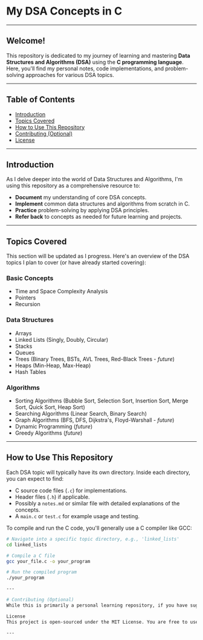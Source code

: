 # My DSA Concepts in C

---

## Welcome!

This repository is dedicated to my journey of learning and mastering **Data Structures and Algorithms (DSA)** using the **C programming language**. Here, you'll find my personal notes, code implementations, and problem-solving approaches for various DSA topics.

---

## Table of Contents

- [Introduction](#introduction)
- [Topics Covered](#topics-covered)
- [How to Use This Repository](#how-to-use-this-repository)
- [Contributing (Optional)](#contributing-optional)
- [License](#license)

---

## Introduction

As I delve deeper into the world of Data Structures and Algorithms, I'm using this repository as a comprehensive resource to:

* **Document** my understanding of core DSA concepts.
* **Implement** common data structures and algorithms from scratch in C.
* **Practice** problem-solving by applying DSA principles.
* **Refer back** to concepts as needed for future learning and projects.

---

## Topics Covered

This section will be updated as I progress. Here's an overview of the DSA topics I plan to cover (or have already started covering):

### **Basic Concepts**
* Time and Space Complexity Analysis
* Pointers
* Recursion

### **Data Structures**
* Arrays
* Linked Lists (Singly, Doubly, Circular)
* Stacks
* Queues
* Trees (Binary Trees, BSTs, AVL Trees, Red-Black Trees - *future*)
* Heaps (Min-Heap, Max-Heap)
* Hash Tables

### **Algorithms**
* Sorting Algorithms (Bubble Sort, Selection Sort, Insertion Sort, Merge Sort, Quick Sort, Heap Sort)
* Searching Algorithms (Linear Search, Binary Search)
* Graph Algorithms (BFS, DFS, Dijkstra's, Floyd-Warshall - *future*)
* Dynamic Programming (*future*)
* Greedy Algorithms (*future*)

---

## How to Use This Repository

Each DSA topic will typically have its own directory. Inside each directory, you can expect to find:

* C source code files (`.c`) for implementations.
* Header files (`.h`) if applicable.
* Possibly a `notes.md` or similar file with detailed explanations of the concepts.
* A `main.c` or `test.c` for example usage and testing.

To compile and run the C code, you'll generally use a C compiler like GCC:

```bash
# Navigate into a specific topic directory, e.g., 'linked_lists'
cd linked_lists

# Compile a C file
gcc your_file.c -o your_program

# Run the compiled program
./your_program

---

# Contributing (Optional)
While this is primarily a personal learning repository, if you have suggestions, spot an error, or would like to contribute a better approach to a problem, feel free to open an issue or submit a pull request!

License
This project is open-sourced under the MIT License. You are free to use, modify, and distribute the code for educational and personal purposes.

---